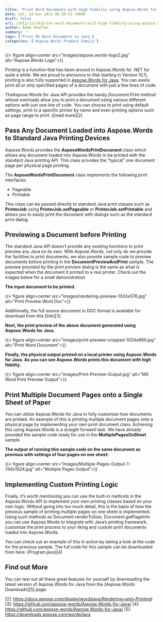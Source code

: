 ```yaml
---
title: 'Print Word Documents with High Fidelity using Aspose.Words for Java'
date: Sat, 24 Dec 2011 06:58:51 +0000
draft: false
url: /2011/12/24/print-word-documents-with-high-fidelity-using-aspose.words-for-java/
author: Adam Skelton
summary: ''
tags: ['Print MS Word Documents in Java']
categories: ['Aspose.Words Product Family']
---
```




{{< figure align=center src="images/aspose.words-logo2.jpg" alt="Aspose.Words Logo">}}


Printing is a function that has been around in Aspose.Words for .NET for quite a while. We are proud to announce to that starting in Version 10.5, printing is also fully supported in [Aspose.Words for Java][1]. You can easily print all or only specified pages of a document with just a few lines of code.

TheAspose.Words for Java API provides the handy _Document.Print_ method whose overloads allow you to print a document using various different options with just one line of code. You can choose to print using default settings, print to a specific printer by name and even printing options such as page range to print. ([read more][2]

## Pass Any Document Loaded into Aspose.Words to Standard Java Printing Devices

Aspose.Words provides the **AsposeWordsPrintDocument** class which allows any document loaded into Aspose.Words to be printed with the standard Java printing API. This class provides the “typical” one document page per physical page printing.

The **AsposeWordsPrintDocument** class implements the following print interfaces:

*   Pageable
*   Printable

This class can be passed directly to standard Java print classes such as **PrinterJob** using **PrinterJob.setPageable** or **PrinterJob.setPrintable** and allows you to easily print the document with dialogs such as the standard print dialog.

## Previewing a Document before Printing

The standard Java API doesn’t provide any existing functions to print preview any Java on its own. With Aspose.Words, not only do we provide the facilities to print documents, we also provide sample code to preview documents before printing in the **DocumentPreviewAndPrint** sample. The preview provided by the print preview dialog is the same as what is expected when the document it printed to a real printer. Check out the images below for a small demonstration.

**The input document to be printed.**



{{< figure align=center src="images/rendering-preview-1024x576.jpg" alt="Print Preview Word Doc">}}


Additionally, the full source document in DOC format is available for download from this [link][3].

**Next, the print preview of the above document generated using Aspose.Words for Java.**



{{< figure align=center src="images/print-preview-cropped-1024x699.jpg" alt="Print Word Document">}}


**Finally, the physical output printed on a local printer using Aspose.Words for Java. As you can see Aspose.Words prints this document with high fidelity.**



{{< figure align=center src="images/Print-Preview-Output.jpg" alt="MS Word Print Preview Output">}}


## Print Multiple Document Pages onto a Single Sheet of Paper

You can utilize Aspose.Words for Java to fully customise how documents are printed. An example of this is printing multiple document pages onto a physical page by implementing your own print document class. Achieving this using Aspose.Words is a straight forward task. We have already provided the sample code ready for use in the **MultiplePagesOnSheet** sample.

**The output of running this sample code on the same document as previous with settings of four pages on one sheet:**



{{< figure align=center src="images/Multiple-Pages-Output-1-744x1024.jpg" alt="Multiple Pages Output">}}


## Implementing Custom Printing Logic

Finally, it’s worth mentioning you can use the built-in methods in the Aspose.Words API to implement your own printing classes based on your own logic. Without going into too much detail, this is the basis of how the previous sample of printing multiple pages on one sheet is implemented. Using such methods as Document.renderToSize, Document.getPageInfo you can use Aspose.Words to integrate with Java’s printing framework, customize the print process to your liking and custom print documents loaded into Aspose.Words.

You can check out an example of this in action by taking a look at the code for the previous sample. The full code for this sample can be downloaded from here: [Program.java][4]

## Find out More

You can test out all these great features for yourself by downloading the latest version of Aspose.Words for Java from the [Aspose.Words Downloads][5] page.




[1]: https://products.aspose.com/words/java
[2]: https://docs.aspose.com/display/wordsjava/Rendering+and+Printing)
[3]: https://github.com/aspose-words/Aspose.Words-for-Java/
[4]: https://github.com/aspose-words/Aspose.Words-for-Java/
[5]: https://downloads.aspose.com/words/java




